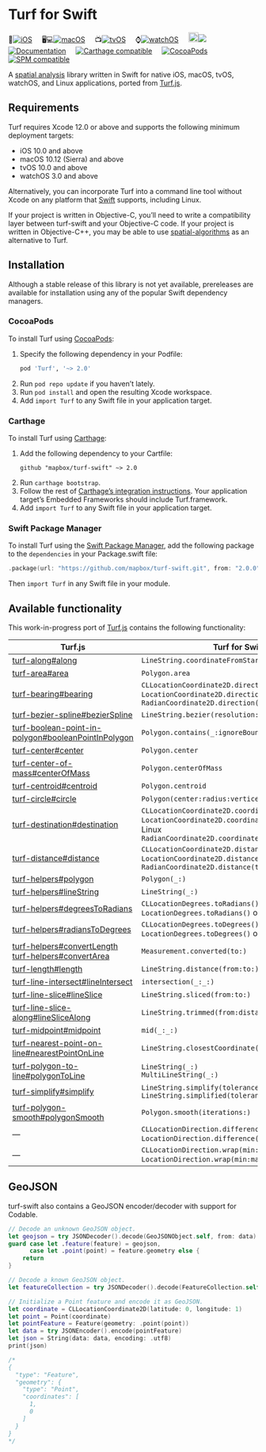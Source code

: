 # Turf for Swift

📱[![iOS](https://app.bitrise.io/app/49f5bcca71bf6c8d/status.svg?token=SzGBTkEtxsbuAnbcF9MTog&branch=main)](https://www.bitrise.io/app/49f5bcca71bf6c8d) &nbsp;&nbsp;&nbsp;
🖥💻[![macOS](https://app.bitrise.io/app/b72273651db53613/status.svg?token=ODv2UnyAHoOxV8APATEBFw&branch=main)](https://www.bitrise.io/app/b72273651db53613) &nbsp;&nbsp;&nbsp;
📺[![tvOS](https://app.bitrise.io/app/0b037542c2395ffb/status.svg?token=yOtMqbu-5bj8grB1Jmoefg)](https://www.bitrise.io/app/0b037542c2395ffb) &nbsp;&nbsp;&nbsp;
⌚️[![watchOS](https://app.bitrise.io/app/0d4d611f02295183/status.svg?token=NiLB_E_0IvYYqV4Mj973TQ)](https://www.bitrise.io/app/0d4d611f02295183) &nbsp;&nbsp;&nbsp;
<img src="https://upload.wikimedia.org/wikipedia/commons/3/3c/TuxFlat.svg" width="20" alt="Linux">[![](https://api.travis-ci.com/mapbox/turf-swift.svg?branch=main)](https://travis-ci.com/mapbox/turf-swift) &nbsp;&nbsp;&nbsp;
[![Documentation](https://mapbox.github.io/turf-swift/2.0.0/badge.svg)](https://mapbox.github.io/turf-swift/) &nbsp;&nbsp;&nbsp;
[![Carthage compatible](https://img.shields.io/badge/Carthage-compatible-4BC51D.svg?style=flat)](https://github.com/Carthage/Carthage) &nbsp;&nbsp;&nbsp;
[![CocoaPods](https://img.shields.io/cocoapods/v/Turf.svg)](https://cocoapods.org/pods/Turf/) &nbsp;&nbsp;&nbsp;
[![SPM compatible](https://img.shields.io/badge/SPM-compatible-4BC51D.svg?style=flat)](https://swift.org/package-manager/) &nbsp;&nbsp;&nbsp;

A [spatial analysis](http://en.wikipedia.org/wiki/Spatial_analysis) library written in Swift for native iOS, macOS, tvOS, watchOS, and Linux applications, ported from [Turf.js](https://github.com/Turfjs/turf/).

## Requirements

Turf requires Xcode 12.0 or above and supports the following minimum deployment targets:

* iOS 10.0 and above
* macOS 10.12 (Sierra) and above
* tvOS 10.0 and above
* watchOS 3.0 and above

Alternatively, you can incorporate Turf into a command line tool without Xcode on any platform that [Swift](https://swift.org/download/) supports, including Linux.

If your project is written in Objective-C, you’ll need to write a compatibility layer between turf-swift and your Objective-C code. If your project is written in Objective-C++, you may be able to use [spatial-algorithms](https://github.com/mapbox/spatial-algorithms/) as an alternative to Turf.

## Installation

Although a stable release of this library is not yet available, prereleases are available for installation using any of the popular Swift dependency managers.

### CocoaPods

To install Turf using [CocoaPods](https://cocoapods.org/):

1. Specify the following dependency in your Podfile:
   ```rb
   pod 'Turf', '~> 2.0'
   ```
1. Run `pod repo update` if you haven’t lately.
1. Run `pod install` and open the resulting Xcode workspace.
1. Add `import Turf` to any Swift file in your application target.

### Carthage

To install Turf using [Carthage](https://github.com/Carthage/Carthage/):

1. Add the following dependency to your Cartfile:
   ```
   github "mapbox/turf-swift" ~> 2.0
   ```
1. Run `carthage bootstrap`.
1. Follow the rest of [Carthage’s integration instructions](https://github.com/Carthage/Carthage#adding-frameworks-to-an-application). Your application target’s Embedded Frameworks should include Turf.framework.
1. Add `import Turf` to any Swift file in your application target.

### Swift Package Manager

To install Turf using the [Swift Package Manager](https://swift.org/package-manager/), add the following package to the `dependencies` in your Package.swift file:

```swift
.package(url: "https://github.com/mapbox/turf-swift.git", from: "2.0.0")
```

Then `import Turf` in any Swift file in your module.


## Available functionality

This work-in-progress port of [Turf.js](https://github.com/Turfjs/turf/) contains the following functionality:

Turf.js | Turf for Swift
----|----
[turf-along#along](https://turfjs.org/docs/#along) | `LineString.coordinateFromStart(distance:)`
[turf-area#area](https://turfjs.org/docs/#area) | `Polygon.area`
[turf-bearing#bearing](https://turfjs.org/docs/#bearing) | `CLLocationCoordinate2D.direction(to:)`<br>`LocationCoordinate2D.direction(to:)` on Linux<br>`RadianCoordinate2D.direction(to:)`
[turf-bezier-spline#bezierSpline](https://turfjs.org/docs/#bezierSpline) | `LineString.bezier(resolution:sharpness:)`
[turf-boolean-point-in-polygon#booleanPointInPolygon](https://turfjs.org/docs/#booleanPointInPolygon) | `Polygon.contains(_:ignoreBoundary:)`
[turf-center#center](https://turfjs.org/docs/#center) | `Polygon.center`
[turf-center-of-mass#centerOfMass](https://turfjs.org/docs/#centerOfMass) | `Polygon.centerOfMass`
[turf-centroid#centroid](https://turfjs.org/docs/#centroid) | `Polygon.centroid`
[turf-circle#circle](https://turfjs.org/docs/#circle) | `Polygon(center:radius:vertices:)` |
[turf-destination#destination](https://turfjs.org/docs/#destination) | `CLLocationCoordinate2D.coordinate(at:facing:)`<br>`LocationCoordinate2D.coordinate(at:facing:)` on Linux<br>`RadianCoordinate2D.coordinate(at:facing:)`
[turf-distance#distance](https://turfjs.org/docs/#distance) | `CLLocationCoordinate2D.distance(to:)`<br>`LocationCoordinate2D.distance(to:)` on Linux<br>`RadianCoordinate2D.distance(to:)`
[turf-helpers#polygon](https://turfjs.org/docs/#polygon) | `Polygon(_:)`
[turf-helpers#lineString](https://turfjs.org/docs/#lineString) | `LineString(_:)`
[turf-helpers#degreesToRadians](https://turfjs.org/docs/#degreesToRadians) | `CLLocationDegrees.toRadians()`<br>`LocationDegrees.toRadians()` on Linux
[turf-helpers#radiansToDegrees](https://turfjs.org/docs/#radiansToDegrees) | `CLLocationDegrees.toDegrees()`<br>`LocationDegrees.toDegrees()` on Linux
[turf-helpers#convertLength](https://turfjs.org/docs/#convertLength)<br>[turf-helpers#convertArea](https://turfjs.org/docs/#convertArea) | `Measurement.converted(to:)`
[turf-length#length](https://turfjs.org/docs/#length) | `LineString.distance(from:to:)`
[turf-line-intersect#lineIntersect](https://turfjs.org/docs/#lineIntersect) | `intersection(_:_:)`
[turf-line-slice#lineSlice](https://turfjs.org/docs/#lineSlice) | `LineString.sliced(from:to:)`
[turf-line-slice-along#lineSliceAlong](https://turfjs.org/docs/#lineSliceAlong) | `LineString.trimmed(from:distance:)`
[turf-midpoint#midpoint](https://turfjs.org/docs/#midpoint) | `mid(_:_:)`
[turf-nearest-point-on-line#nearestPointOnLine](https://turfjs.org/docs/#nearestPointOnLine) | `LineString.closestCoordinate(to:)`
[turf-polygon-to-line#polygonToLine](https://turfjs.org/docs/#polygonToLine) | `LineString(_:)`<br>`MultiLineString(_:)`
[turf-simplify#simplify](https://turfjs.org/docs/#simplify) | `LineString.simplify(tolerance:highestQuality:)`<br>`LineString.simplified(tolerance:highestQuality:)`
[turf-polygon-smooth#polygonSmooth](https://turfjs.org/docs/#polygonSmooth) | `Polygon.smooth(iterations:)`
— | `CLLocationDirection.difference(from:)`<br>`LocationDirection.difference(from:)` on Linux
— | `CLLocationDirection.wrap(min:max:)`<br>`LocationDirection.wrap(min:max:)` on Linux

## GeoJSON

turf-swift also contains a GeoJSON encoder/decoder with support for Codable.

```swift
// Decode an unknown GeoJSON object.
let geojson = try JSONDecoder().decode(GeoJSONObject.self, from: data)
guard case let .feature(feature) = geojson,
      case let .point(point) = feature.geometry else {
    return
}

// Decode a known GeoJSON object.
let featureCollection = try JSONDecoder().decode(FeatureCollection.self, from: data)

// Initialize a Point feature and encode it as GeoJSON.
let coordinate = CLLocationCoordinate2D(latitude: 0, longitude: 1)
let point = Point(coordinate)
let pointFeature = Feature(geometry: .point(point))
let data = try JSONEncoder().encode(pointFeature)
let json = String(data: data, encoding: .utf8)
print(json)

/*
{
  "type": "Feature",
  "geometry": {
    "type": "Point",
    "coordinates": [
      1,
      0
    ]
  }
}
*/

```
